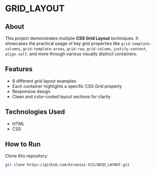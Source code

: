# GRID_LAYOUT

## About  
This project demonstrates multiple **CSS Grid Layout** techniques. It showcases the practical usage of key grid properties like `grid-template-columns`, `grid-template-areas`, `grid-row`, `grid-column`, `justify-content`, `align-self`, and more through various visually distinct containers.

## Features  
- 8 different grid layout examples  
- Each container highlights a specific CSS Grid property  
- Responsive design  
- Clean and color-coded layout sections for clarity  

## Technologies Used  
- HTML  
- CSS  

## How to Run  
Clone this repository:  
```bash
git clone https://github.com/kiransai-5C5/GRID_LAYOUT.git
